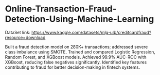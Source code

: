 # Online-Transaction-Fraud-Detection-Using-Machine-Learning

DataSet link: https://www.kaggle.com/datasets/mlg-ulb/creditcardfraud?resource=download

Built a fraud detection model on 280K+ transactions; addressed severe class imbalance using SMOTE.
Trained and compared Logistic Regression, Random Forest, and XGBoost models.
Achieved 99.9% AUC-ROC with XGBoost, reducing false negatives significantly.
Identified key features contributing to fraud for better decision-making in fintech systems.
